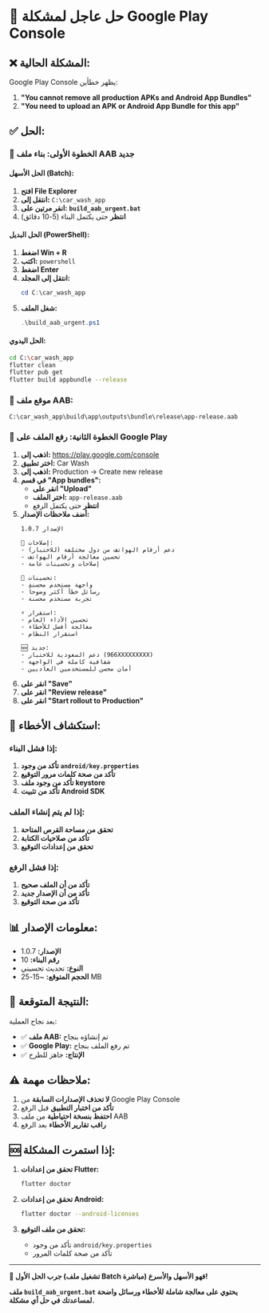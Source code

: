 # 🚨 حل عاجل لمشكلة Google Play Console

## ❌ المشكلة الحالية:
Google Play Console يظهر خطأين:
1. **"You cannot remove all production APKs and Android App Bundles"**
2. **"You need to upload an APK or Android App Bundle for this app"**

## ✅ الحل:

### 🚀 **الخطوة الأولى: بناء ملف AAB جديد**

#### **الحل الأسهل (Batch):**
1. **افتح File Explorer**
2. **انتقل إلى:** `C:\car_wash_app`
3. **انقر مرتين على:** **`build_aab_urgent.bat`**
4. **انتظر** حتى يكتمل البناء (5-10 دقائق)

#### **الحل البديل (PowerShell):**
1. **اضغط Win + R**
2. **اكتب:** `powershell`
3. **اضغط Enter**
4. **انتقل إلى المجلد:**
   ```powershell
   cd C:\car_wash_app
   ```
5. **شغل الملف:**
   ```powershell
   .\build_aab_urgent.ps1
   ```

#### **الحل اليدوي:**
```bash
cd C:\car_wash_app
flutter clean
flutter pub get
flutter build appbundle --release
```

### 📁 **موقع ملف AAB:**
```
C:\car_wash_app\build\app\outputs\bundle\release\app-release.aab
```

### 🎯 **الخطوة الثانية: رفع الملف على Google Play**

1. **اذهب إلى:** https://play.google.com/console
2. **اختر تطبيق:** Car Wash
3. **اذهب إلى:** Production → Create new release
4. **في قسم "App bundles":**
   - **انقر على "Upload"**
   - **اختر الملف:** `app-release.aab`
   - **انتظر** حتى يكتمل الرفع
5. **أضف ملاحظات الإصدار:**
   ```
   الإصدار 1.0.7
   
   🔧 إصلاحات:
   - دعم أرقام الهواتف من دول مختلفة (للاختبار)
   - تحسين معالجة أرقام الهواتف
   - إصلاحات وتحسينات عامة
   
   🎨 تحسينات:
   - واجهة مستخدم محسنة
   - رسائل خطأ أكثر وضوحاً
   - تجربة مستخدم محسنة
   
   ⚡ استقرار:
   - تحسين الأداء العام
   - معالجة أفضل للأخطاء
   - استقرار النظام
   
   🆕 جديد:
   - دعم السعودية للاختبار (966XXXXXXXXX)
   - شفافية كاملة في الواجهة
   - أمان محسن للمستخدمين العاديين
   ```
6. **انقر على "Save"**
7. **انقر على "Review release"**
8. **انقر على "Start rollout to Production"**

## 🔧 **استكشاف الأخطاء:**

### إذا فشل البناء:
1. **تأكد من وجود `android/key.properties`**
2. **تأكد من صحة كلمات مرور التوقيع**
3. **تأكد من وجود ملف keystore**
4. **تأكد من تثبيت Android SDK**

### إذا لم يتم إنشاء الملف:
1. **تحقق من مساحة القرص المتاحة**
2. **تأكد من صلاحيات الكتابة**
3. **تحقق من إعدادات التوقيع**

### إذا فشل الرفع:
1. **تأكد من أن الملف صحيح**
2. **تأكد من أن الإصدار جديد**
3. **تأكد من صحة التوقيع**

## 📊 **معلومات الإصدار:**

- **الإصدار:** 1.0.7
- **رقم البناء:** 10
- **النوع:** تحديث تحسيني
- **الحجم المتوقع:** ~15-25 MB

## 🎉 **النتيجة المتوقعة:**

بعد نجاح العملية:
- ✅ **ملف AAB:** تم إنشاؤه بنجاح
- ✅ **Google Play:** تم رفع الملف بنجاح
- ✅ **الإنتاج:** جاهز للطرح

## ⚠️ **ملاحظات مهمة:**

1. **لا تحذف الإصدارات السابقة** من Google Play Console
2. **تأكد من اختبار التطبيق** قبل الرفع
3. **احتفظ بنسخة احتياطية** من ملف AAB
4. **راقب تقارير الأخطاء** بعد الرفع

## 🆘 **إذا استمرت المشكلة:**

1. **تحقق من إعدادات Flutter:**
   ```bash
   flutter doctor
   ```

2. **تحقق من إعدادات Android:**
   ```bash
   flutter doctor --android-licenses
   ```

3. **تحقق من ملف التوقيع:**
   - تأكد من وجود `android/key.properties`
   - تأكد من صحة كلمات المرور

---

**🚀 جرب الحل الأول (تشغيل ملف Batch مباشرة) فهو الأسهل والأسرع!**

**ملف `build_aab_urgent.bat` يحتوي على معالجة شاملة للأخطاء ورسائل واضحة لمساعدتك في حل أي مشكلة.** 